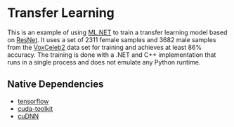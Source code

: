 # Transfer Learning
This is an example of using [ML.NET](https://dotnet.microsoft.com/en-us/apps/machinelearning-ai/ml-dotnet) to train a transfer learning model based on [ResNet](https://towardsdatascience.com/an-overview-of-resnet-and-its-variants-5281e2f56035). It uses a set of 2311 female samples and 3682 male samples from the [VoxCeleb2](https://www.robots.ox.ac.uk/~vgg/data/voxceleb/vox2.html) data set for training and achieves at least 86% accuracy. The training is done with a .NET and C++ implementation that runs in a single process and does not emulate any Python runtime.

## Native Dependencies
* [tensorflow](https://www.tensorflow.org/install/pip)
* [cuda-toolkit](https://developer.nvidia.com/cuda-toolkit)
* [cuDNN](https://developer.nvidia.com/rdp/cudnn-download)
